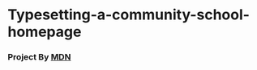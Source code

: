 # Typesetting-a-community-school-homepage
<h3>Project By <a href="https://developer.mozilla.org/en-US/docs/Learn/CSS/Styling_text/Typesetting_a_homepage">MDN</a></h3>